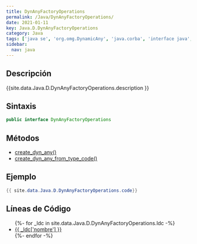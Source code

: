 ```yaml
---
title: DynAnyFactoryOperations
permalink: /Java/DynAnyFactoryOperations/
date: 2021-01-11
key: Java.D.DynAnyFactoryOperations
category: Java
tags: ['java se', 'org.omg.DynamicAny', 'java.corba', 'interface java', 'Java 1.0']
sidebar: 
  nav: java
---
```


## Descripción
{{site.data.Java.D.DynAnyFactoryOperations.description }}

## Sintaxis
~~~java
public interface DynAnyFactoryOperations
~~~

## Métodos
* [create_dyn_any()](/Java/DynAnyFactoryOperations/create_dyn_any)
* [create_dyn_any_from_type_code()](/Java/DynAnyFactoryOperations/create_dyn_any_from_type_code)

## Ejemplo
~~~java
{{ site.data.Java.D.DynAnyFactoryOperations.code}}
~~~

## Líneas de Código
<ul>
{%- for _ldc in site.data.Java.D.DynAnyFactoryOperations.ldc -%}
   <li>
       <a href="{{_ldc['url'] }}">{{ _ldc['nombre'] }}</a>
   </li>
{%- endfor -%}
</ul>
